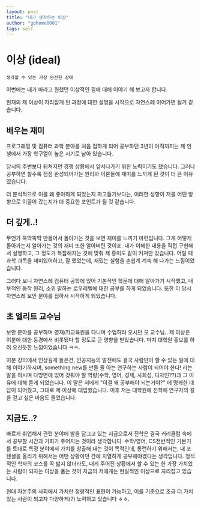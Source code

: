 ```yaml
---
layout: post
title: "내가 생각하는 이상"
author: "gohome0001"
tags: self
---
```


# 이상 (ideal)

    생각할 수 있는 가장 완전한 상태

이번에는 내가 바라고 원했던 이상적인 길에 대해 이야기 해 보고자 합니다.

현재의 제 이상이 자리잡게 된 과정에 대한 설명을 시작으로 자연스레 이어가면 될거 같습니다.

## 배우는 재미

프로그래밍 및 컴퓨터 과학 분야를 처음 접하게 되어 공부하던 3년이 아직까지는 제 인생에서 가장 학구열이 높은 시기로 남아 있습니다.

당시의 주변보다 뒤쳐지던 경쟁 상황에서 앞서나가기 위한 노력이기도 했습니다. 그러나 공부하면 할수록 점점 완성되어가는 원리와 이론들에 재미를 느끼게 된 것이 더 큰 이유였습니다.

더 분석적으로 이를 왜 좋아하게 되었는지 파고들기보다는, 이러한 성향이 저를 어떤 방향으로 이끌어 갔는지가 더 중요한 포인트가 될 것 같습니다.

## 더 깊게..!

무언가 뚝딱뚝딱 만들어서 돌아가는 것을 보면 재미를 느끼기 마련입니다. 그게 어떻게 돌아가는지 알아가는 것의 재미 또한 알아버린 것이죠. 내가 이해한 내용을 직접 구현해서 실행하고, 그 정도가 복잡해지는 것에 맞춰 제 흥미도 같이 커져만 갔습니다. 어릴 때 과학 과목을 재미있어하고, 잘 했었는데, 재밌는 실험을 손쉽계 계속 해 나가는 느낌이었습니다.

그러다 보니 자연스레 컴퓨터 공학에 있어 기본적인 학문에 대해 알아가기 시작했고, 내부적인 동작 원리, 소위 말하는 로우레벨에 대한 공부를 하게 되었습니다. 또한 이 당시 자연스레 보안 분야를 접하서 시작하게 되었습니다.

## 초 엘리트 교수님

보안 분야를 공부하며 영재(?)교육원을 다니며 수업하러 오시던 모 교수님.. 제 이상은 이분에 대한 동경에서 비롯됐다 할 정도로 큰 영향을 받았습니다. 마치 대학원 홍보를 하러 오신듯한 느낌이었습니다 ㅋㅋ.

이분 강의에서 인상깊게 들은건, 인공지능의 발전에도 결국 사람만이 할 수 있는 일에 대해 이야기하시며, something new를 만들 줄 아는 연구하는 사람이 되어야 한다! 라는 말을 하시며 다방면에 있어 갖춰야 할 역량(수학, 영어, 경제, 사회성, 디자인??)과 그 이유에 대해 듣게 되었습니다. 이 말은 저에게 "이걸 왜 공부해야 되는거야?" 에 명쾌한 대답이 되어줬고, 그대로 제 이상에 대입했습니다. 이후 저는 대학원에 진학해 연구자의 길을 걷고 싶은 마음도 들었습니다.

## 지금도..?

빠르게 취업해서 관련 분야에 발을 담그고 있는 지금으로서 진학은 결국 커리큘럼 속에서 공부할 시간과 기회가 주어지는 것이라 생각합니다. 수학/영어, CS전반적인 기본기를 토대로 특정 분야에서 가치를 창출해 내는 것이 목적인데, 롱런하기 위해서는, 내 포텐셜을 올리기 위해서는 어떤 상황이던 간에 치열하게 공부해야겠다는 생각입니다. 정석적인 학자의 코스를 꼭 밟지 않더라도, 내게 주어진 상황에서 할 수 있는 한 가장 가치있는 사람이 되자는 이상을 품는 것이 지금의 저에게는 현실적인 이상으로 자리잡고 있습니다.

현대 자본주의 사회에서 가치란 정량적인 표현이 가능하고, 이를 기준으로 조금 더 가치있는 사람이 되고자 다양하게(?) 노력하고 있습니다 ㅎㅎ.